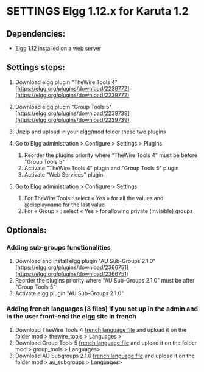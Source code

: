 # SETTINGS Elgg 1.12.x for Karuta 1.2

## Dependencies:

* Elgg 1.12 installed on a web server

## Settings steps:

1. Download elgg plugin "TheWire Tools 4" [https://elgg.org/plugins/download/2239772](https://elgg.org/plugins/download/2239772)

2. Download elgg plugin "Group Tools 5"
[https://elgg.org/plugins/download/2239739](https://elgg.org/plugins/download/2239739)

3. Unzip and upload in your elgg/mod folder these two plugins

4. Go to Elgg administration > Configure > Settings > Plugins

	1. Reorder the plugins priority where "TheWire Tools 4" must be before "Group Tools 5"
	2. Activate "TheWire Tools 4” plugin and "Group Tools 5" plugin
	3. Activate "Web Services" plugin

5. Go to Elgg administration > Configure > Settings

	1. For TheWire Tools : select « Yes » for all the values and @displayname for the last value
	2. For « Group » : select « Yes » for allowing private (invisible) groups  

## Optionals:

### Adding sub-groups functionalities

1. Download and install elgg plugin "AU Sub-Groups 2.1.0"
[https://elgg.org/plugins/download/2366751](https://elgg.org/plugins/download/2366751)
2. Reorder the plugins priority where "AU Sub-Groups 2.1.0" must be after "Group Tools 5”
3. Activate elgg plugin "AU Sub-Groups 2.1.0"

### Adding french languages (3 files) if you set up in the admin and in the user front-end the elgg site in french

1. Download TheWire Tools 4 [french language file](/outils_externes/elgg/mod/thewire_tools/languages/fr.php "/outils_externes/elgg/mod/thewire_tools/languages/fr.php") and upload it on the folder 
 mod > thewire_tools > Languages >
2. Download Group Tools  5 [french language file](/outils_externes/elgg/mod/group_tools/languages/fr.php "/outils_externes/elgg/mod/group_tools/languages/fr.php") and upload it on the folder 
 mod > group_tools > Languages>
3. Download AU Subgroups 2.1.0 [french language file](/outils_externes/elgg/mod/au_subgroups/languages/fr.php "/outils_externes/elgg/mod/au_subgroups/languages/fr.php") and upload it on the folder 
 mod > au_subgroups > Languages>
